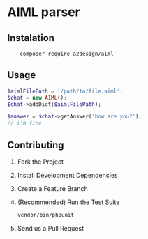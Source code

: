 # AIML parser

## Instalation

```
    composer require a2design/aiml
```


## Usage

```php
$aimlFilePath = '/path/to/file.aiml';
$chat = new AIML();
$chat->addDict($aimlFilePath);

$answer = $chat->getAnswer('how are you?');
// i'm fine
```

## Contributing

1. Fork the Project

2. Install Development Dependencies

3. Create a Feature Branch

4. (Recommended) Run the Test Suite

    ``` sh
    vendor/bin/phpunit
    ```

5. Send us a Pull Request
